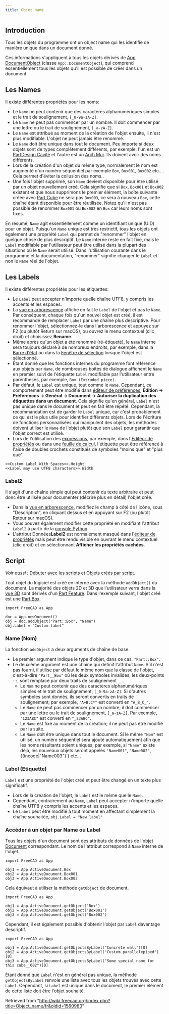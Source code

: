 ```yaml
---
title: Objet name
---
```

## Introduction

Tous les objets du programme ont un object name qui les identifie de manière unique dans un document donné.

Ces informations s'appliquent à tous les objets dérivés de [App DocumentObject](/App_DocumentObject/fr "App DocumentObject/fr") (classe `App::DocumentObject`), qui comprend essentiellement tous les objets qu'il est possible de créer dans un document.

## Les Names

Il existe différentes propriétés pour les noms:

* Le `Name` ne peut contenir que des caractères alphanumériques simples et le trait de soulignement, `[_0-9a-zA-Z]`.
* Le `Name` ne peut pas commencer par un nombre. Il doit commencer par une lettre ou le trait de soulignement, `[_a-zA-Z]`.
* Le `Name` est attribué au moment de la création de l'objet ensuite, il n'est plus modifiable. L'objet ne peut jamais être renommé.
* Le `Name` doit être unique dans tout le document. Peu importe si deux objets sont de types complètement différents, par exemple, l'un est un [PartDesign Cavité](/PartDesign_Pocket/fr "PartDesign Pocket/fr") et l'autre est un [Arch Mur](/Arch_Wall/fr "Arch Wall/fr"). Ils doivent avoir des noms différents.
* Lors de la création d'un objet du même type, normalement le nom est augmenté d'un numéro séquentiel par exemple `Box`, `Box001`, `Box002` etc.... Cela permet d'éviter la collusion des noms..
* Une fois l'objet supprimé, son `Name` devient disponible pour être utilisé par un objet nouvellement créé. Cela signifie que si `Box`, `Box001` et `Box002` existent et que nous supprimons le premier élément, la boîte suivante créée avec [Part Cube](/Part_Box/fr "Part Box/fr") ne sera pas `Box003`, ce sera à nouveau `Box`, cette chaîne étant disponible pour être réutilisée. Notez qu'il n'est pas possible de renommer `Box001` ou `Box002` en `Box` car leurs noms sont fixes.

En résumé, `Name` agit essentiellement comme un identifiant unique (UID) pour un objet. Puisqu'un `Name` unique est très restrictif, tous les objets ont également une propriété `Label` qui permet de "renommer" l'objet en quelque chose de plus descriptif. Le `Name` interne reste en fait fixe, mais le `Label` modifiable par l'utilisateur peut être utilisé dans la plupart des situations où le `Name` serait utilisé. Dans l'utilisation courante dans le programme et la documentation, "renommer" signifie changer le `Label` et non le `Name` réel de l'objet.

## Les Labels

Il existe différentes propriétés pour les étiquettes:

* Le `Label` peut accepter n'importe quelle chaîne UTF8, y compris les accents et les espaces.
* La [vue en arborescence](/Tree_view/fr "Tree view/fr") affiche en fait le `Label` de l'objet et pas le `Name`. Par conséquent, chaque fois qu'un nouvel objet est créé, il est recommandé de remplacer `Label` par une chaîne plus descriptive. Pour renommer l'objet, sélectionnez-le dans l'arborescence et appuyez sur F2 (ou plutôt Return sur macOS), ou ouvrez le menu contextuel (clic droit) et choisissez **Rename**.
* Même après qu'un objet a été renommé (ré-étiqueté), le `Name` interne sera toujours déclaré à de nombreux endroits, par exemple, dans la [Barre d'état](/Status_bar/fr "Status bar/fr") ou dans la [Fenêtre de sélection](/Selection_view/fr "Selection view/fr") lorsque l'objet est sélectionné.
* Étant donné que les fonctions internes du programme font référence aux objets par `Name`, de nombreuses boîtes de dialogue affichent le `Name` en premier suivi de l'étiquette `Label` modifiable par l'utilisateur entre parenthèses, par exemple, `Box (Extruded piece)`.
* Par défaut, le `Label` est unique, tout comme le `Name`. Cependant, ce comportement peut être modifié dans [éditeur de préférences](/Preferences_Editor "Preferences Editor"), **Edition → Préférences → Général → Document → Autoriser la duplication des étiquettes dans un document**. Cela signifie qu'en général, `Label` n'est pas unique dans le document et peut en fait être répété. Cependant, la recommandation est de garder le `Label` unique, car c'est probablement ce qui est le plus utile pour identifier différents objets. Lors de l'écriture de fonctions personnalisées qui manipulent des objets, les méthodes doivent utiliser le `Name` de l'objet plutôt que son `Label` pour garantir que l'objet correct est utilisé.
* Lors de l'utilisation des [expressions](/Expressions/fr "Expressions/fr"), par exemple, dans l'[Éditeur de propriétés](/Property_editor/fr "Property editor/fr") ou dans une [feuille de calcul](/Spreadsheet/fr "Spreadsheet/fr"), l'étiquette peut être référencé à l'aide de doubles crochets constitués de symboles "moins que" et "plus que".

```
<<Custom Label With Spaces>>.Height
<<Label may use UTF8 characters>>.Width

```

### Label2

Il s'agit d'une chaîne simple qui peut contenir du texte arbitraire et peut donc être utilisée pour documenter (décrire plus en détail) l'objet créé.

* Dans la [vue en arborescence](/Tree_view/fr "Tree view/fr"), modifiez le champ à côté de l'icône, sous "Description", en cliquant dessus et en appuyant sur F2 (ou plutôt Retour sur macOS).
* Vous pouvez également modifier cette propriété en modifiant l'attribut `Label2` à partir de la [console Python](/Python_console/fr "Python console/fr").
* L'attribut Données**Label2** est normalement masqué dans l'[éditeur de propriétés](/Property_editor/fr "Property editor/fr") mais peut être rendu visible en ouvrant le menu contextuel (clic droit) et en sélectionnant **Afficher les propriétés cachées**.

## Script

*Voir aussi :* [Débuter avec les scripts](/FreeCAD_Scripting_Basics/fr "FreeCAD Scripting Basics/fr") et [Objets créés par script](/Scripted_objects/fr "Scripted objects/fr").

Tout objet du logiciel est créé en interne avec la méthode `addObject()` du document. La majorité des objets 2D et 3D que l'utilisateur verra dans la [vue 3D](/3D_view/fr "3D view/fr") sont dérivés d'un [Part Feature](/Part_Feature/fr "Part Feature/fr"). Dans l'exemple suivant, l'objet créé est une [Part Box](/Part_Box/fr "Part Box/fr").

```
import FreeCAD as App

doc = App.newDocument()
obj = doc.addObject("Part::Box", "Name")
obj.Label = "Custom label"

```

### Name (Nom)

La fonction `addObject` a deux arguments de chaîne de base.

* Le premier argument indique le type d'objet, dans ce cas, `"Part::Box"`.
* Le deuxième argument est une chaîne qui définit l'attribut `Name`. S'il n'est pas fourni, il utilise par défaut le même nom que la classe de l'objet, c'est-à-dire `"Part__Box"` où les deux symboles invalides, les deux-points `::`, sont remplacé par deux traits de soulignement `__`.
  + Le `Nom` ne peut contenir que des caractères alphanumériques simples et le trait de soulignement, `[_0-9a-zA-Z]`. Si d'autres symboles sont donnés, ils seront convertis en traits de soulignement; par exemple, `"A+B:C*"` est converti en `"A_B_C_"`.
  + Le `Name` ne peut pas commencer par un nombre; il doit commencer par une lettre ou le trait de soulignement, `[_a-zA-Z]`. Par exemple, `"123ABC"` est converti en `"_23ABC"`.
  + Le `Name` est fixe au moment de la création; il ne peut pas être modifié par la suite.
  + Le `Name` doit être unique dans tout le document. Si le même `"Nom"` est utilisé, un numéro séquentiel sera ajouté automatiquement afin que les noms résultants soient uniques; par exemple, si `"Name"` existe déjà, les nouveaux objets seront appelés `"Name001"`, `"Name002"`, {{incode|"Name003"} } etc...

### Label (Etiquette)

`Label` est une propriété de l'objet créé et peut être changé en un texte plus significatif.

* Lors de la création de l'objet, le `Label` est le même que le `Name`.
* Cependant, contrairement au `Name`, `Label` peut accepter n'importe quelle chaîne UTF8 y compris les accents et les espaces.
* Le `Label` peut être modifié à tout moment en affectant simplement la chaîne souhaitée, `obj.Label = "New label"`

### Accéder à un objet par Name ou Label

Tous les objets d'un document sont des attributs de données de l'objet [Document](/App_DocumentObject/fr "App DocumentObject/fr") correspondant. Le nom de l'attribut correspond à `Name` interne de l'objet.

```
import FreeCAD as App

obj1 = App.ActiveDocument.Box
obj2 = App.ActiveDocument.Box001
obj3 = App.ActiveDocument.Box002

```

Cela équivaut à utiliser la méthode `getObject` de document.

```
import FreeCAD as App

obj1 = App.ActiveDocument.getObject('Box')
obj2 = App.ActiveDocument.getObject('Box001')
obj3 = App.ActiveDocument.getObject('Box002')

```

Cependant, il est également possible d'obtenir l'objet par `Label` davantage descriptif.

```
import FreeCAD as App

obj1 = App.ActiveDocument.getObjectsByLabel("Concrete wall")[0]
obj2 = App.ActiveDocument.getObjectsByLabel("Custom parallelepiped")[0]
obj3 = App.ActiveDocument.getObjectsByLabel("Some special name for this cube__002")[0]

```

Étant donné que `Label` n'est en général pas unique, la méthode `getObjectsByLabel` renvoie une liste avec tous les objets trouvés avec cette `Label`. Cependant, si `Label` est unique dans le document, le premier élément de cette liste doit être l'objet souhaité.

Retrieved from "<http://wiki.freecad.org/index.php?title=Object_name/fr&oldid=1560983>"